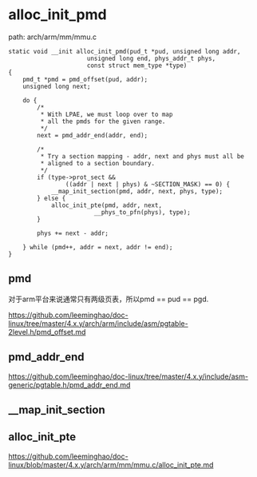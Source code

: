 alloc_init_pmd
========================================

path: arch/arm/mm/mmu.c
```
static void __init alloc_init_pmd(pud_t *pud, unsigned long addr,
                      unsigned long end, phys_addr_t phys,
                      const struct mem_type *type)
{
    pmd_t *pmd = pmd_offset(pud, addr);
    unsigned long next;

    do {
        /*
         * With LPAE, we must loop over to map
         * all the pmds for the given range.
         */
        next = pmd_addr_end(addr, end);

        /*
         * Try a section mapping - addr, next and phys must all be
         * aligned to a section boundary.
         */
        if (type->prot_sect &&
                ((addr | next | phys) & ~SECTION_MASK) == 0) {
            __map_init_section(pmd, addr, next, phys, type);
        } else {
            alloc_init_pte(pmd, addr, next,
                        __phys_to_pfn(phys), type);
        }

        phys += next - addr;

    } while (pmd++, addr = next, addr != end);
}
```

pmd
----------------------------------------

对于arm平台来说通常只有两级页表，所以pmd == pud == pgd.

https://github.com/leeminghao/doc-linux/tree/master/4.x.y/arch/arm/include/asm/pgtable-2level.h/pmd_offset.md

pmd_addr_end
----------------------------------------

https://github.com/leeminghao/doc-linux/tree/master/4.x.y/include/asm-generic/pgtable.h/pmd_addr_end.md

__map_init_section
----------------------------------------

alloc_init_pte
----------------------------------------

https://github.com/leeminghao/doc-linux/blob/master/4.x.y/arch/arm/mm/mmu.c/alloc_init_pte.md
